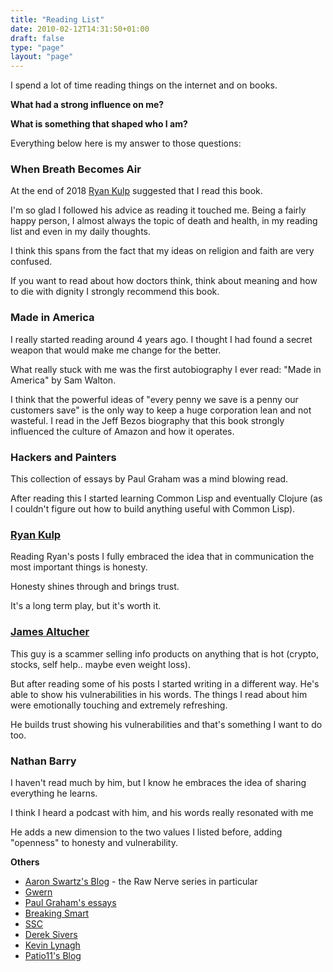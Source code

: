 ```yaml
---
title: "Reading List"
date: 2010-02-12T14:31:50+01:00
draft: false
type: "page"
layout: "page"
---
```


I spend a lot of time reading things on the internet and on books.

**What had a strong influence on me?**

**What is something that shaped who I am?**

Everything below here is my answer to those questions:

### When Breath Becomes Air

At the end of 2018 [Ryan Kulp](https://www.ryanckulp.com/) suggested that I read this book.

I'm so glad I followed his advice as reading it touched me. Being a fairly happy person, I almost always the topic of death and health, in my reading list and even in my daily thoughts.

I think this spans from the fact that my ideas on religion and faith are very confused.

If you want to read about how doctors think, think about meaning and how to die with dignity I strongly recommend this book.

### Made in America

I really started reading around 4 years ago. I thought I had found a secret weapon that would make me change for the better.

What really stuck with me was the first autobiography I ever read: "Made in America" by Sam Walton.

I think that the powerful ideas of "every penny we save is a penny our customers save" is the only way to keep a huge corporation lean and not wasteful. I read in the Jeff Bezos biography that this book strongly influenced the culture of Amazon and how it operates.

### Hackers and Painters

This collection of essays by Paul Graham was a mind blowing read. 

After reading this I started learning Common Lisp and eventually Clojure (as I couldn't figure out how to build anything useful with Common Lisp).

### [Ryan Kulp](https://www.ryanckulp.com/) 

Reading Ryan's posts I fully embraced the idea that in communication the most important things is honesty. 

Honesty shines through and brings trust.

It's a long term play, but it's worth it.

### [James Altucher](https://jamesaltucher.com/)

This guy is a scammer selling info products on anything that is hot (crypto, stocks, self help.. maybe even weight loss).

But after reading some of his posts I started writing in a different way. He's able to show his vulnerabilities in his words. The things I read about him were emotionally touching and extremely refreshing.

He builds trust showing his vulnerabilities and that's something I want to do too.

### Nathan Barry

I haven't read much by him, but I know he embraces the idea of sharing everything he learns.

I think I heard a podcast with him, and his words really resonated with me

He adds a new dimension to the two values I listed before, adding "openness" to honesty and vulnerability.

**Others**

* [Aaron Swartz's Blog](http://www.aawronsw.com) - the Raw Nerve series in particular
* [Gwern](https://gwern.net)
* [Paul Graham's essays](http://www.paulgraham.com/articles.html)
* [Breaking Smart](https://breakingsmart.com/en/dontpanic/)
* [SSC](https://slatestarcodex.com/)
* [Derek Sivers](https://sivers.org)
* [Kevin Lynagh](https://kevinlynagh.com/)
* [Patio11's Blog](https://www.kalzumeus.com/greatest-hits/)
